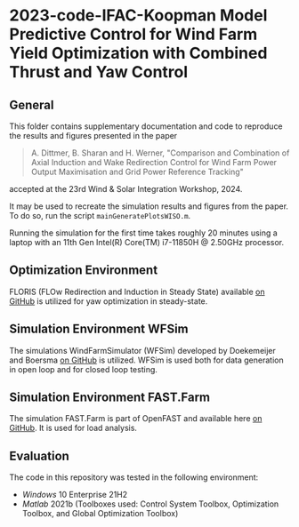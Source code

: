 # 2023-code-IFAC-Koopman Model Predictive Control for Wind Farm Yield Optimization with Combined Thrust and Yaw Control

## General

This folder contains supplementary documentation and code to reproduce the results and figures presented in the paper 


> A. Dittmer, B. Sharan and H. Werner, "Comparison and Combination of Axial Induction and Wake Redirection Control for Wind Farm Power Output Maximisation and Grid Power Reference Tracking"

accepted at the 23rd Wind & Solar Integration Workshop, 2024.

It may be used to recreate the simulation results and figures from the paper. To do so, run the script `mainGeneratePlotsWISO.m`.

Running the simulation for the first time takes roughly 20 minutes using a laptop with an 11th Gen Intel(R) Core(TM) i7-11850H @ 2.50GHz processor.

## Optimization Environment
FLORIS (FLOw Redirection and Induction in Steady State) available [on GitHub](https://github.com/NREL/floris) is utilized for yaw optimization in steady-state. 

## Simulation Environment WFSim

The simulations WindFarmSimulator (WFSim) developed by Doekemeijer and Boersma [on GitHub](https://github.com/TUDelft-DataDrivenControl/WFSim) is utilized.
WFSim is used both for data generation in open loop and for closed loop testing.

## Simulation Environment FAST.Farm
The simulation FAST.Farm is part of OpenFAST and available here [on GitHub](https://github.com/OpenFAST/openfast). It is used for load analysis.

## Evaluation 

The code in this repository was tested in the following environment:

* *Windows* 10 Enterprise 21H2
* *Matlab* 2021b (Toolboxes used: Control System Toolbox, Optimization Toolbox, and Global Optimization Toolbox)


